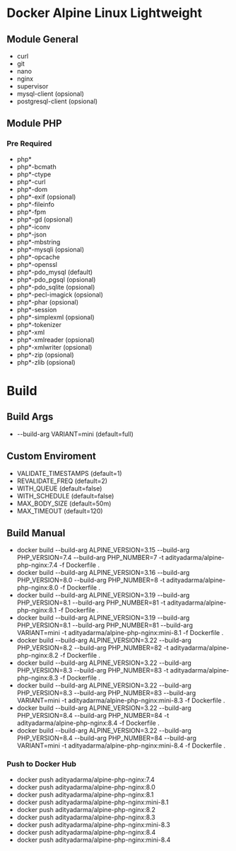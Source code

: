 # Docker Alpine Linux Lightweight

## Module General
- curl
- git
- nano
- nginx
- supervisor
- mysql-client (opsional)
- postgresql-client (opsional)

## Module PHP
### Pre Required
- php*
- php*-bcmath
- php*-ctype
- php*-curl
- php*-dom
- php*-exif (opsional)
- php*-fileinfo
- php*-fpm
- php*-gd (opsional)
- php*-iconv
- php*-json
- php*-mbstring
- php*-mysqli (opsional)
- php*-opcache
- php*-openssl
- php*-pdo_mysql (default)
- php*-pdo_pgsql (opsional)
- php*-pdo_sqlite (opsional)
- php*-pecl-imagick (opsional)
- php*-phar (opsional)
- php*-session
- php*-simplexml (opsional)
- php*-tokenizer
- php*-xml
- php*-xmlreader (opsional)
- php*-xmlwriter (opsional)
- php*-zip (opsional)
- php*-zlib (opsional)

# Build

## Build Args
- --build-arg VARIANT=mini (default=full)

## Custom Enviroment
- VALIDATE_TIMESTAMPS (default=1)
- REVALIDATE_FREQ (default=2)
- WITH_QUEUE (default=false)
- WITH_SCHEDULE (default=false)
- MAX_BODY_SIZE (default=50m)
- MAX_TIMEOUT (default=120)

## Build Manual
- docker build --build-arg ALPINE_VERSION=3.15 --build-arg PHP_VERSION=7.4 --build-arg PHP_NUMBER=7 -t adityadarma/alpine-php-nginx:7.4 -f Dockerfile .
- docker build --build-arg ALPINE_VERSION=3.16 --build-arg PHP_VERSION=8.0 --build-arg PHP_NUMBER=8 -t adityadarma/alpine-php-nginx:8.0 -f Dockerfile .
- docker build --build-arg ALPINE_VERSION=3.19 --build-arg PHP_VERSION=8.1 --build-arg PHP_NUMBER=81 -t adityadarma/alpine-php-nginx:8.1 -f Dockerfile .
- docker build --build-arg ALPINE_VERSION=3.19 --build-arg PHP_VERSION=8.1 --build-arg PHP_NUMBER=81 --build-arg VARIANT=mini -t adityadarma/alpine-php-nginx:mini-8.1 -f Dockerfile .
- docker build --build-arg ALPINE_VERSION=3.22 --build-arg PHP_VERSION=8.2 --build-arg PHP_NUMBER=82 -t adityadarma/alpine-php-nginx:8.2 -f Dockerfile .
- docker build --build-arg ALPINE_VERSION=3.22 --build-arg PHP_VERSION=8.3 --build-arg PHP_NUMBER=83 -t adityadarma/alpine-php-nginx:8.3 -f Dockerfile .
- docker build --build-arg ALPINE_VERSION=3.22 --build-arg PHP_VERSION=8.3 --build-arg PHP_NUMBER=83 --build-arg VARIANT=mini -t adityadarma/alpine-php-nginx:mini-8.3 -f Dockerfile .
- docker build --build-arg ALPINE_VERSION=3.22 --build-arg PHP_VERSION=8.4 --build-arg PHP_NUMBER=84 -t adityadarma/alpine-php-nginx:8.4 -f Dockerfile .
- docker build --build-arg ALPINE_VERSION=3.22 --build-arg PHP_VERSION=8.4 --build-arg PHP_NUMBER=84 --build-arg VARIANT=mini -t adityadarma/alpine-php-nginx:mini-8.4 -f Dockerfile .

### Push to Docker Hub
- docker push adityadarma/alpine-php-nginx:7.4
- docker push adityadarma/alpine-php-nginx:8.0
- docker push adityadarma/alpine-php-nginx:8.1
- docker push adityadarma/alpine-php-nginx:mini-8.1
- docker push adityadarma/alpine-php-nginx:8.2
- docker push adityadarma/alpine-php-nginx:8.3
- docker push adityadarma/alpine-php-nginx:mini-8.3
- docker push adityadarma/alpine-php-nginx:8.4
- docker push adityadarma/alpine-php-nginx:mini-8.4